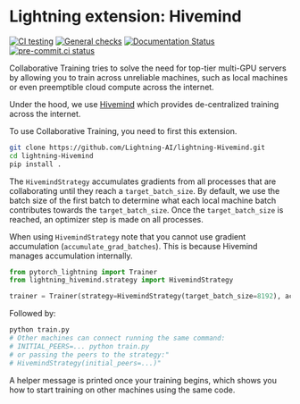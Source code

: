 # Lightning extension: Hivemind

[![CI testing](https://github.com/Lightning-AI/lightning-Hivemind/actions/workflows/ci-testing.yml/badge.svg?event=push)](https://github.com/Lightning-AI/lightning-Hivemind/actions/workflows/ci-testing.yml)
[![General checks](https://github.com/Lightning-AI/lightning-Hivemind/actions/workflows/ci-checks.yml/badge.svg?event=push)](https://github.com/Lightning-AI/lightning-Hivemind/actions/workflows/ci-checks.yml)
[![Documentation Status](https://readthedocs.org/projects/lightning-Hivemind/badge/?version=latest)](https://lightning-Hivemind.readthedocs.io/en/latest/?badge=latest)
[![pre-commit.ci status](https://results.pre-commit.ci/badge/github/Lightning-AI/lightning-Hivemind/main.svg)](https://results.pre-commit.ci/latest/github/Lightning-AI/lightning-Hivemind/main)

Collaborative Training tries to solve the need for top-tier multi-GPU servers by allowing you to train across unreliable machines,
such as local machines or even preemptible cloud compute across the internet.

Under the hood, we use [Hivemind](https://github.com/learning-at-home/hivemind) which provides de-centralized training across the internet.

To use Collaborative Training, you need to first this extension.

```bash
git clone https://github.com/Lightning-AI/lightning-Hivemind.git
cd lightning-Hivemind
pip install .
```

The `HivemindStrategy` accumulates gradients from all processes that are collaborating until they reach a `target_batch_size`. By default, we use the batch size
of the first batch to determine what each local machine batch contributes towards the `target_batch_size`. Once the `target_batch_size` is reached, an optimizer step
is made on all processes.

When using `HivemindStrategy` note that you cannot use gradient accumulation (`accumulate_grad_batches`). This is because Hivemind manages accumulation internally.

```py
from pytorch_lightning import Trainer
from lightning_hivemind.strategy import HivemindStrategy

trainer = Trainer(strategy=HivemindStrategy(target_batch_size=8192), accelerator="gpu", devices=1)
```

Followed by:

```bash
python train.py
# Other machines can connect running the same command:
# INITIAL_PEERS=... python train.py
# or passing the peers to the strategy:"
# HivemindStrategy(initial_peers=...)"
```

A helper message is printed once your training begins, which shows you how to start training on other machines using the same code.
